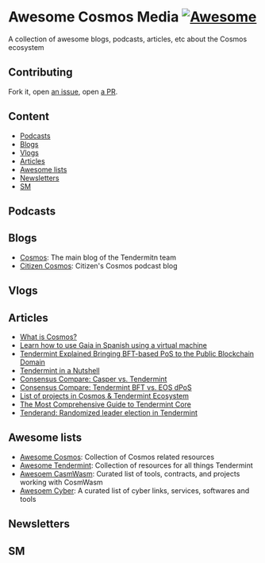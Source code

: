 # Awesome Cosmos Media [![Awesome](https://awesome.re/badge.svg)](https://awesome.re)

A collection of awesome blogs, podcasts, articles, etc about the Cosmos ecosystem 

## Contributing

Fork it, open [an issue](https://github.com/citizen-cosmos/Awesome-Cosmos-Media/issues), open [a PR](https://github.com/citizen-cosmos/Awesome-Cosmos-Media/pulls).

## Content
- [Podcasts](#podcasts)
- [Blogs](#blogs)
- [Vlogs](#vlogs)
- [Articles](#articles)
- [Awesome lists](#awesome-lists)
- [Newsletters](#newsletters)
- [SM](#sm)

## Podcasts

## Blogs
- [Cosmos](https://blog.cosmos.network): The main blog of the Tendermitn team
- [Citizen Cosmos](https://www.citizencosmos.space/articles): Citizen's Cosmos podcast blog

## Vlogs

## Articles
- [What is Cosmos?](https://cosmos.network/intro/)
- [Learn how to use Gaia in Spanish using a virtual machine](https://github.com/Colm3na/MeetupCosmos)
- [Tendermint Explained Bringing BFT-based PoS to the Public Blockchain Domain](https://blog.cosmos.network/tendermint-explained-bringing-bft-based-pos-to-the-public-blockchain-domain-f22e274a0fdb)
- [Tendermint in a Nutshell](https://blog.cosmos.network/tendermint-in-a-nutshell-39d9f7f66ad7)
- [Consensus Compare: Casper vs. Tendermint](https://blog.cosmos.network/consensus-compare-casper-vs-tendermint-6df154ad56ae)
- [Consensus Compare: Tendermint BFT vs. EOS dPoS](https://blog.cosmos.network/consensus-compare-tendermint-bft-vs-eos-dpos-46c5bca7204b)
- [List of projects in Cosmos & Tendermint Ecosystem](https://forum.cosmos.network/t/list-of-projects-in-cosmos-tendermint-ecosystem/243)
- [The Most Comprehensive Guide to Tendermint Core](https://blockgeeks.com/guides/ultimate-guide-tendermint/)
- [Tenderand: Randomized leader election in Tendermint](https://medium.com/codechain/tenderand-randomized-leader-election-in-tendermint-a3663d863479)

## Awesome lists
- [Awesome Cosmos](https://github.com/cosmos/awesome):  Collection of Cosmos related resources 
- [Awesome Tendermint](https://github.com/tendermint/awesome): Collection of resources for all things Tendermint 
- [Awesoem CasmWasm](https://github.com/CosmWasm/cawesome-wasm): Curated list of tools, contracts, and projects working with CosmWasm
- [Awesoem Cyber](https://github.com/CipherDogs/awesome-cyber): A curated list of cyber links, services, softwares and tools 

## Newsletters

## SM
